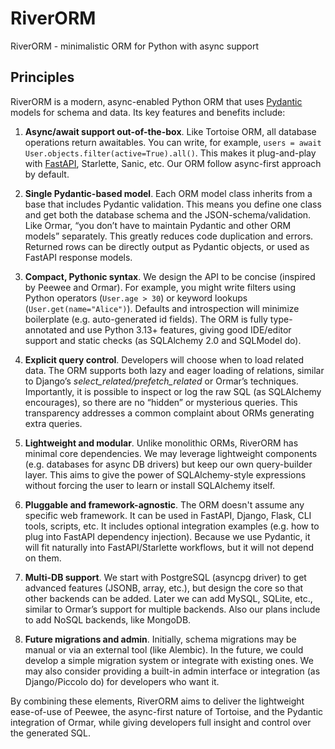 # RiverORM

RiverORM - minimalistic ORM for Python with async support

## Principles

RiverORM is a modern, async-enabled Python ORM that uses [Pydantic](https://github.com/pydantic/pydantic) models for schema and data. Its key features and benefits include:

1. **Async/await support out-of-the-box**. Like Tortoise ORM, all database operations return awaitables. You can write, for example, `users = await User.objects.filter(active=True).all()`. This makes it plug-and-play with [FastAPI](https://github.com/fastapi/fastapi), Starlette, Sanic, etc. Our ORM follow async-first approach by default.

2. **Single Pydantic-based model**. Each ORM model class inherits from a base that includes Pydantic validation. This means you define one class and get both the database schema and the JSON-schema/validation. Like Ormar, “you don’t have to maintain Pydantic and other ORM models” separately. This greatly reduces code duplication and errors. Returned rows can be directly output as Pydantic objects, or used as FastAPI response models.

3. **Compact, Pythonic syntax**. We design the API to be concise (inspired by Peewee and Ormar). For example, you might write filters using Python operators (`User.age > 30`) or keyword lookups (`User.get(name="Alice")`). Defaults and introspection will minimize boilerplate (e.g. auto-generated id fields). The ORM is fully type-annotated and use Python 3.13+ features, giving good IDE/editor support and static checks (as SQLAlchemy 2.0 and SQLModel do).

4. **Explicit query control**. Developers will choose when to load related data. The ORM supports both lazy and eager loading of relations, similar to Django’s _select_related/prefetch_related_ or Ormar’s techniques. Importantly, it is possible to inspect or log the raw SQL (as SQLAlchemy encourages), so there are no “hidden” or mysterious queries. This transparency addresses a common complaint about ORMs generating extra queries.

5. **Lightweight and modular**. Unlike monolithic ORMs, RiverORM has minimal core dependencies. We may leverage lightweight components (e.g. databases for async DB drivers) but keep our own query-builder layer. This aims to give the power of SQLAlchemy-style expressions without forcing the user to learn or install SQLAlchemy itself.

6. **Pluggable and framework-agnostic**. The ORM doesn't assume any specific web framework. It can be used in FastAPI, Django, Flask, CLI tools, scripts, etc. It includes optional integration examples (e.g. how to plug into FastAPI dependency injection). Because we use Pydantic, it will fit naturally into FastAPI/Starlette workflows, but it will not depend on them.

7. **Multi-DB support**. We start with PostgreSQL (asyncpg driver) to get advanced features (JSONB, array, etc.), but design the core so that other backends can be added. Later we can add MySQL, SQLite, etc., similar to Ormar’s support for multiple backends. Also our plans include to add NoSQL backends, like MongoDB.

8. **Future migrations and admin**. Initially, schema migrations may be manual or via an external tool (like Alembic). In the future, we could develop a simple migration system or integrate with existing ones. We may also consider providing a built-in admin interface or integration (as Django/Piccolo do) for developers who want it.

By combining these elements, RiverORM aims to deliver the lightweight ease-of-use of Peewee, the async-first nature of Tortoise, and the Pydantic integration of Ormar, while giving developers full insight and control over the generated SQL.
